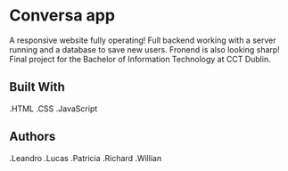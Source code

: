 <h1>Conversa app</h1>

<the project description goes here>

A responsive website fully operating! Full backend working with a server running and a database to save new users. Fronend is also looking sharp!
Final project for the Bachelor of Information Technology at CCT Dublin. 
<h2>Built With </h2>

 .HTML
 .CSS
 .JavaScript

<h2> Authors </h2>

.Leandro
.Lucas
.Patricia 
.Richard
.Willian
